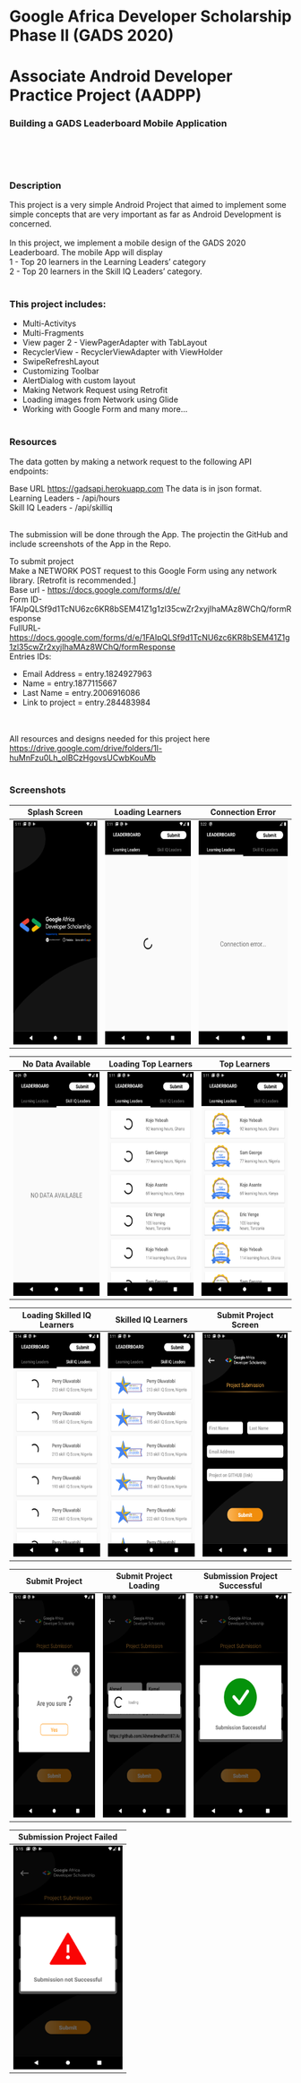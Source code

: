 # Google Africa Developer Scholarship Phase II (GADS 2020)
# Associate Android Developer Practice Project (AADPP)
### Building a GADS Leaderboard Mobile Application

<br /><br /><br />

### Description <br />
This project is a very simple Android Project that aimed to implement some simple concepts that are very important as far as Android Development is concerned.<br/><br/>
In this project, we implement a mobile design of the GADS 2020 Leaderboard. The mobile App will display <br />
1 - Top 20 learners in the Learning Leaders’ category <br />
2 - Top 20 learners in the Skill IQ Leaders’ category.
<br /><br />

### This project includes:<br />
-	Multi-Activitys  <br />
-	Multi-Fragments  <br />
-	View pager 2 - ViewPagerAdapter with TabLayout<br />
-	RecyclerView - RecyclerViewAdapter with ViewHolder <br />
- SwipeRefreshLayout
-	Customizing Toolbar  <br />
- AlertDialog with custom layout
-	Making Network Request using Retrofit <br />
-	Loading images from Network using Glide <br />
-	Working with Google Form and many more...
<br /><br />

### Resources <br />
The data gotten by making a network request to the following API endpoints:
<br />

Base URL https://gadsapi.herokuapp.com The data is in json format. <br />
Learning Leaders - /api/hours <br />
Skill IQ Leaders - /api/skilliq
<br /><br />

The submission will be done through the App. The projectin the GitHub and include screenshots of the App in the Repo.

To submit project <br />
Make a NETWORK POST request to this Google Form using any network library. [Retrofit is recommended.] <br />
Base url - https://docs.google.com/forms/d/e/  <br />
Form ID-1FAIpQLSf9d1TcNU6zc6KR8bSEM41Z1g1zl35cwZr2xyjIhaMAz8WChQ/formResponse <br />
FullURL- https://docs.google.com/forms/d/e/1FAIpQLSf9d1TcNU6zc6KR8bSEM41Z1g1zl35cwZr2xyjIhaMAz8WChQ/formResponse <br />
Entries IDs:
-	Email Address   = entry.1824927963
-	Name            = entry.1877115667
-	Last Name       = entry.2006916086
-	Link to project = entry.284483984

<br /><br />
All resources and designs needed for this project here <br />
https://drive.google.com/drive/folders/1l-huMnFzu0Lh_olBCzHgovsUCwbKouMb
<br /><br />

### Screenshots

| Splash Screen	 | Loading Learners  | Connection Error |
| :-----: | :-: | :-: |
| <img src="screenshots/splash_screen.png" height="400em"/> |  <img src="screenshots/loading_learners_1.png" height="400em"/> | <img src="screenshots/connection_error.png" height="400em"/> |



| No Data Available	 | Loading Top Learners  | Top Learners |
| :-----: | :-: | :-: |
| <img src="screenshots/no_data_available.png" height="400em"/> |  <img src="screenshots/loading_learners_2.png" height="400em"/> | <img src="screenshots/top_learners.png" height="400em"/> |


| Loading Skilled IQ Learners	 | Skilled IQ Learners  | Submit Project Screen |
| :-----: | :-: | :-: |
| <img src="screenshots/loading_learners_3.png" height="400em"/> |  <img src="screenshots/skill_iq_learners.png" height="400em"/> | <img src="screenshots/submit_project_1.png" height="400em"/> |



| Submit Project	 | Submit Project Loading | Submission Project Successful |
| :-----: | :-: | :-: |
| <img src="screenshots/submit_project_2.png" height="400em"/> |  <img src="screenshots/submit_loading.png" height="400em"/> | <img src="screenshots/submission_successful.png" height="400em"/> |



| Submission Project Failed |
| :-----: |
| <img src="screenshots/submission_not_successful.png" height="400em"/> |




